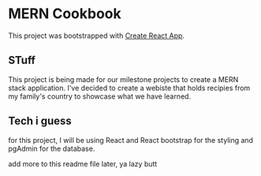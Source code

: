 # MERN Cookbook

This project was bootstrapped with [Create React App](https://github.com/facebook/create-react-app).

## STuff
This project is being made for our milestone projects to create a MERN stack application. I've decided to create a webiste that holds recipies from my family's country to showcase what we have learned.

## Tech i guess
for this project, I will be using React and React bootstrap for the styling and pgAdmin for the database. 

add more to this readme file later, ya lazy butt



